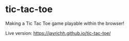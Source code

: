 # tic-tac-toe
Making a Tic Tac Toe game playable within the browser!

Live version: https://jayrichh.github.io/tic-tac-toe/
